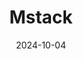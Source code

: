 ---  
layout: startup_page  
title: "Mstack"  
id: "mstack.co"  
permalink: "/mstackmstack.co10042024/"  
website: "https://mstack.co/"  
funding_round: ""  
funding_amount: "$40M"  
investors: "Lightspeed, Alphawave, HSBC Innovation Banking"  
about: "Mstack is a chemical manufacturing platform. The provided text does not offer further details on its specific products or services."  
markets: "Chemical Manufacturing"  
hq: "Houston, Texas, United States"  
founded_year: "2022"  
linkedin: "https://www.linkedin.com/company/mstack-inc"  
twitter: ""  
instagram: ""  
facebook: "https://www.facebook.com/Mstack-Chemicals"  
crunchbase: "https://www.crunchbase.com/organization/mstack-2c21"  
pitchbook: "https://pitchbook.com/profiles/company/534591-28"  

date_display: "04-Oct-2024"  
date: "2024-10-04"

# SEO Optimization  
meta_title: "Mstack -  Funding ($40M)"  
meta_description: "Mstack, Mstack is a chemical manufacturing platform. The provided text does not offer further details on its specific products or services...."  
meta_keywords: "Mstack, Chemical Manufacturing,  funding"  
canonical_url: "https://startup.projectstartups.com/mstackmstack.co10042024/"  
---